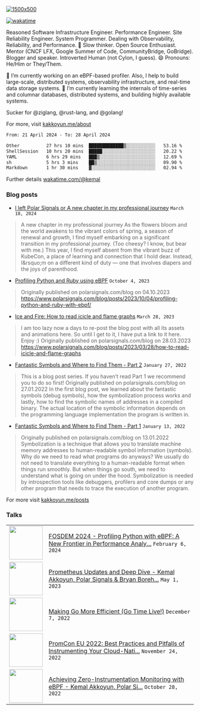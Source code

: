 [![1500x500](https://user-images.githubusercontent.com/536449/87228151-7d711200-c39f-11ea-9cd5-a511464c430f.jpeg "Kemal Akkoyun")](https://github.com/kakkoyun)

<!--
**kakkoyun/kakkoyun** is a ✨ _special_ ✨ repository because its `README.md` (this file) appears on your GitHub profile.

Here are some ideas to get you started:

- 🔭 I’m currently working on ...
- 🌱 I’m currently learning ...
- 👯 I’m looking to collaborate on ...
- 🤔 I’m looking for help with ...
- 💬 Ask me about ...
- 📫 How to reach me: ...
- 😄 Pronouns: ...
- ⚡ Fun fact: ...



<table border="0">
  <tbody>
    <tr valign="top">
      <td width="50%" align="center">
        <img src="https://github-readme-stats.vercel.app/api?username=kakkoyun&show_icons=true&count_private=true&theme=gotham&layout=default" />
      </td>
      <td width="50%" align="center">
        <img src="https://github-readme-stats.vercel.app/api/wakatime?username=kemal&theme=gotham&layout=default" />
      </td>
    </tr>
  </tbody>
</table>

-->

[![wakatime](https://wakatime.com/badge/user/c03c2c3a-0328-4e74-ba79-1ce0eb43a4f8.svg)](https://wakatime.com/@c03c2c3a-0328-4e74-ba79-1ce0eb43a4f8)
<!--[![twitter](https://img.shields.io/twitter/follow/wakatime?label=followers&logo=twitter&color=%23007ec6&style=plastic)](https://twitter.com/kkakkoyun)
[![github](https://img.shields.io/github/followers/kakkoyun?logo=github&style=plastic)](https://github.com/kakkoyun?tab=followers)-->

Reasoned Software Infrastructure Engineer. Performance Engineer. Site Reliability Engineer. System Programmer. Dealing with Observability, Reliability, and Performance. 
🤔 Slow thinker. Open Source Enthusiast. Mentor (CNCF LFX, Google Summer of Code, CommunityBridge, GoBridge). Blogger and speaker. 
Introverted Human (not Cylon, I guess). 😄 Pronouns: He/Him or They/Them.

🔭 I’m currently working on an eBPF-based profiler. Also, I help to build large-scale, distributed systems, observability infrastructure, and real-time data storage systems.
🌱 I’m currently learning the internals of time-series and columnar databases, distributed systems, and building highly available systems.

Sucker for @ziglang, @rust-lang, and @golang!

For more, visit [kakkoyun.me/about](https://kakkoyun.me/about)

<!--a href="http://www.github.com/kakkoyun"><img src="https://github-readme-stats.vercel.app/api?username=kakkoyun&show_icons=true&hide=&count_private=true&title_color=0891b2&text_color=ffffff&icon_color=0891b2&bg_color=1c1917&hide_border=true&show_icons=true" alt="kakkoyun's GitHub stats" /></a>
<a href="http://www.github.com/kakkoyun"><img src="https://github-readme-streak-stats.herokuapp.com/?user=kakkoyun&stroke=ffffff&background=1c1917&ring=0891b2&fire=0891b2&currStreakNum=ffffff&currStreakLabel=0891b2&sideNums=ffffff&sideLabels=ffffff&dates=ffffff&hide_border=true" /></a>

<!--START_SECTION:waka-->

```txt
From: 21 April 2024 - To: 28 April 2024

Other          27 hrs 10 mins  █████████████▒░░░░░░░░░░░   53.16 %
ShellSession   10 hrs 20 mins  █████░░░░░░░░░░░░░░░░░░░░   20.22 %
YAML           6 hrs 29 mins   ███▒░░░░░░░░░░░░░░░░░░░░░   12.69 %
sh             5 hrs 3 mins    ██▒░░░░░░░░░░░░░░░░░░░░░░   09.90 %
Markdown       1 hr 30 mins    ▓░░░░░░░░░░░░░░░░░░░░░░░░   02.94 %
```

<!--END_SECTION:waka-->

Further details [wakatime.com/@kemal](https://wakatime.com/@kemal)

### Blog posts
<!-- BLOG-POST-LIST:START -->
 - [I left Polar Signals or A new chapter in my professional journey](https://kakkoyun.me/posts/i-left-polar-signals/) `March 18, 2024` 
 > A new chapter in my professional journey
As the flowers bloom and the world awakens to the vibrant colors of spring, a season of renewal and growth, I find myself embarking on a significant transition in my professional journey. &lpar;Too cheesy? I know, but bear with me.&rpar;
This year, I find myself absent from the vibrant buzz of KubeCon, a place of learning and connection that I hold dear. Instead, I&amp;rsquo;m on a different kind of duty — one that involves diapers and the joys of parenthood.
 - [Profiling Python and Ruby using eBPF](https://kakkoyun.me/posts/profiling-python-and-ruby-using-ebpf/) `October 4, 2023` 
 > Originally published on polarsignals.com/blog on 04.10.2023
https://www.polarsignals.com/blog/posts/2023/10/04/profiling-python-and-ruby-with-ebpf/
 - [Ice and Fire: How to read icicle and flame graphs](https://kakkoyun.me/posts/ice-and-fire/) `March 28, 2023` 
 > I am too lazy now a days to re-post the blog post with all its assets and animations here. So until I get to it, I have put a link to it here. Enjoy :&rpar;
Originally published on polarsignals.com/blog on 28.03.2023
https://www.polarsignals.com/blog/posts/2023/03/28/how-to-read-icicle-and-flame-graphs
 - [Fantastic Symbols and Where to Find Them - Part 2](https://kakkoyun.me/posts/fantastic-symbols-and-where-to-find-them-part-2/) `January 27, 2022` 
 > This is a blog post series. If you haven’t read Part 1 we recommend you to do so first!
Originally published on polarsignals.com/blog on 27.01.2022
In the first blog post, we learned about the fantastic symbols &lpar;debug symbols&rpar;, how the symbolization process works and lastly, how to find the symbolic names of addresses in a compiled binary.
The actual location of the symbolic information depends on the programming language implementation the program is written in.
 - [Fantastic Symbols and Where to Find Them - Part 1](https://kakkoyun.me/posts/fantastic-symbols-and-where-to-find-them/) `January 13, 2022` 
 > Originally published on polarsignals.com/blog on 13.01.2022
Symbolization is a technique that allows you to translate machine memory addresses to human-readable symbol information &lpar;symbols&rpar;.
Why do we need to read what programs do anyways? We usually do not need to translate everything to a human-readable format when things run smoothly. But when things go south, we need to understand what is going on under the hood. Symbolization is needed by introspection tools like debuggers, profilers and core dumps or any other program that needs to trace the execution of another program.<!-- BLOG-POST-LIST:END -->

For more visit [kakkoyun.me/posts](https://kakkoyun.me/posts)

### Talks
<table>
<!-- YOUTUBE-LIST:START -->
<tr><td><a href="https://www.youtube.com/watch?v=nNbU26CoMWA"><img width="90px" src="https://i.ytimg.com/vi/nNbU26CoMWA/mqdefault.jpg"></a></td><td><a href="https://www.youtube.com/watch?v=nNbU26CoMWA">FOSDEM 2024 - Profiling Python with eBPF: A New Frontier in Performance Analy...</a>
<code>February 6, 2024</code></td></tr>

<tr><td><a href="https://www.youtube.com/watch?v=qQpehBEOakY"><img width="90px" src="https://i.ytimg.com/vi/qQpehBEOakY/mqdefault.jpg"></a></td><td><a href="https://www.youtube.com/watch?v=qQpehBEOakY">Prometheus Updates and Deep Dive - Kemal Akkoyun, Polar Signals &amp; Bryan Boreh...</a>
<code>May 1, 2023</code></td></tr>

<tr><td><a href="https://www.youtube.com/watch?v=R3DxZWEdJkc"><img width="90px" src="https://i.ytimg.com/vi/R3DxZWEdJkc/mqdefault.jpg"></a></td><td><a href="https://www.youtube.com/watch?v=R3DxZWEdJkc">Making Go More Efficient &lpar;Go Time Live!&rpar;</a>
<code>December 7, 2022</code></td></tr>

<tr><td><a href="https://www.youtube.com/watch?v=B6Ds2myOIRc"><img width="90px" src="https://i.ytimg.com/vi/B6Ds2myOIRc/mqdefault.jpg"></a></td><td><a href="https://www.youtube.com/watch?v=B6Ds2myOIRc">PromCon EU 2022: Best Practices and Pitfalls of Instrumenting Your Cloud-Nati...</a>
<code>November 24, 2022</code></td></tr>

<tr><td><a href="https://www.youtube.com/watch?v=g6B9Vbr88HM"><img width="90px" src="https://i.ytimg.com/vi/g6B9Vbr88HM/mqdefault.jpg"></a></td><td><a href="https://www.youtube.com/watch?v=g6B9Vbr88HM">Achieving Zero-Instrumentation Monitoring with eBPF - Kemal Akkoyun, Polar Si...</a>
<code>October 28, 2022</code></td></tr>
<!-- YOUTUBE-LIST:END -->
</table>

